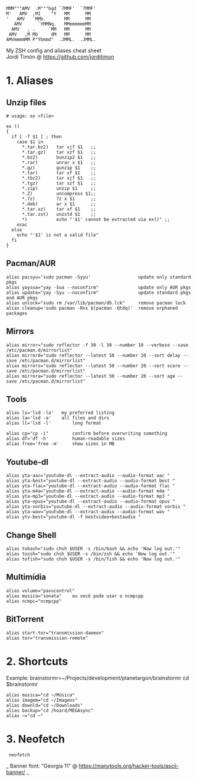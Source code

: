 

    MMM"""AMV  .M"""bgd `7MMF'  `7MMF'
    M'   AMV  ,MI    "Y   MM      MM
    '   AMV   `MMb.       MM      MM
       AMV      `YMMNq.   MMmmmmmmMM
      AMV   , .     `MM   MM      MM
     AMV   ,M Mb     dM   MM      MM
    AMVmmmmMM P"Ybmmd"  .JMML.  .JMML.

My ZSH config and aliases cheat sheet
<br>Jordi Timón @ https://github.com/jorditimon


# 1.    Aliases


## Unzip files

``` shell
# usage: ex <file>

ex ()
{
  if [ -f $1 ] ; then
    case $1 in
      *.tar.bz2)   tar xjf $1   ;;
      *.tar.gz)    tar xzf $1   ;;
      *.bz2)       bunzip2 $1   ;;
      *.rar)       unrar x $1   ;;
      *.gz)        gunzip $1    ;;
      *.tar)       tar xf $1    ;;
      *.tbz2)      tar xjf $1   ;;
      *.tgz)       tar xzf $1   ;;
      *.zip)       unzip $1     ;;
      *.Z)         uncompress $1;;
      *.7z)        7z x $1      ;;
      *.deb)       ar x $1      ;;
      *.tar.xz)    tar xf $1    ;;
      *.tar.zst)   unzstd $1    ;;
      *)           echo "'$1' cannot be extracted via ex()" ;;
    esac
  else
    echo "'$1' is not a valid file"
  fi
}
```

## Pacman/AUR

``` shell
alias pacsyu='sudo pacman -Syyu'                  update only standard pkgs
alias yaysua="yay -Sua --noconfirm"               update only AUR pkgs
alias update="yay -Syu --noconfirm"               update standard pkgs and AUR pkgs
alias unlock="sudo rm /var/lib/pacman/db.lck"     remove pacman lock
alias cleanup='sudo pacman -Rns $(pacman -Qtdq)'  remove orphaned packages

```
## Mirrors

``` shell
alias mirror="sudo reflector -f 30 -l 30 --number 10 --verbose --save /etc/pacman.d/mirrorlist"
alias mirrord="sudo reflector --latest 50 --number 20 --sort delay --save /etc/pacman.d/mirrorlist"
alias mirrors="sudo reflector --latest 50 --number 20 --sort score --save /etc/pacman.d/mirrorlist"
alias mirrora="sudo reflector --latest 50 --number 20 --sort age --save /etc/pacman.d/mirrorlist"

```
## Tools

``` shell
alias ls='lsd -la' 	 my preferred listing
alias la='lsd -a'  	 all files and dirs
alias ll='lsd -l'   	 long format

alias cp="cp -i"         confirm before overwriting something
alias df='df -h'         human-readable sizes
alias free='free -m'     show sizes in MB

```
## Youtube-dl

``` shell
alias yta-aac="youtube-dl --extract-audio --audio-format aac "
alias yta-best="youtube-dl --extract-audio --audio-format best "
alias yta-flac="youtube-dl --extract-audio --audio-format flac "
alias yta-m4a="youtube-dl --extract-audio --audio-format m4a "
alias yta-mp3="youtube-dl --extract-audio --audio-format mp3 "
alias yta-opus="youtube-dl --extract-audio --audio-format opus "
alias yta-vorbis="youtube-dl --extract-audio --audio-format vorbis "
alias yta-wav="youtube-dl --extract-audio --audio-format wav "
alias ytv-best="youtube-dl -f bestvideo+bestaudio "

```
## Change Shell

``` shell
alias tobash="sudo chsh $USER -s /bin/bash && echo 'Now log out.'"
alias tozsh="sudo chsh $USER -s /bin/zsh && echo 'Now log out.'"
alias tofish="sudo chsh $USER -s /bin/fish && echo 'Now log out.'"
```

## Multimídia

``` shell
alias volume="pavucontrol"
alias musica="sonata"	 ou você pode usar o ncmpcpp
alias ncmpc="ncmpcpp"

```
## BitTorrent

``` shell
alias start-tor="transmission-daemon"
alias tor="transmission-remote"

```

# 2.    Shortcuts

 Example:
 brainstormr=~/Projects/development/planetargon/brainstormr
 cd $brainstormr

``` shell
alias musica="cd ~/Música"
alias imagem="cd ~/Imagens"
alias downld="cd ~/Downloads"
alias backup="cd /hoard/MEGAsync"
alias ~="cd ~"

```


# 3.    Neofetch

``` shell
 neofetch

```



_ Banner font: "Georgia 11"
 @ https://manytools.org/hacker-tools/ascii-banner/
_
